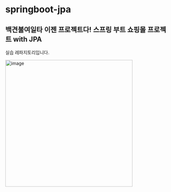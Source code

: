 # springboot-jpa
## 백견불여일타 이젠 프로젝트다! 스프링 부트 쇼핑몰 프로젝트 with JPA <br/>
실습 레파지토리입니다.


<img width="396" alt="image" src="https://github.com/hyegyeong-kang/springboot-jpa/assets/106860598/276bca62-d72a-4197-9bfd-d8d8657addbf">
